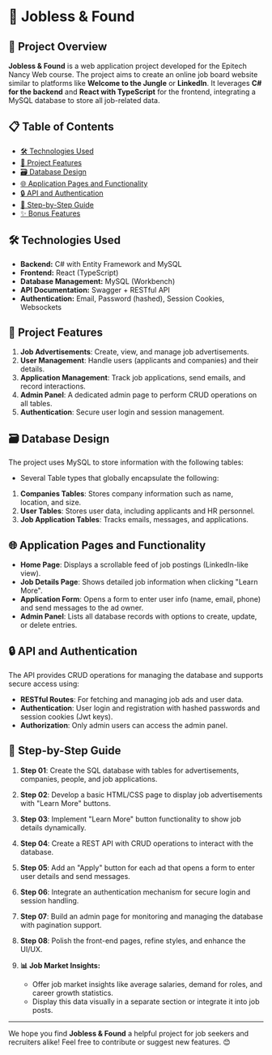 # 🏢 Jobless & Found

## 🚀 Project Overview

**Jobless & Found** is a web application project developed for the Epitech Nancy Web course. The project aims to create an online job board website similar to platforms like **Welcome to the Jungle** or **LinkedIn**. It leverages **C# for the backend** and **React with TypeScript** for the frontend, integrating a MySQL database to store all job-related data.

## 📋 Table of Contents
- [🛠 Technologies Used](#-technologies-used)
- [🌟 Project Features](#-project-features)
- [🗃 Database Design](#-database-design)
- [🌐 Application Pages and Functionality](#-application-pages-and-functionality)
- [🔒 API and Authentication](#-api-and-authentication)
- [📝 Step-by-Step Guide](#-step-by-step-guide)
- [✨ Bonus Features](#-bonus-features)

## 🛠 Technologies Used
- **Backend:** C# with Entity Framework and MySQL
- **Frontend:** React (TypeScript)
- **Database Management:** MySQL (Workbench)
- **API Documentation:** Swagger + RESTful API
- **Authentication:** Email, Password (hashed), Session Cookies, Websockets

## 🌟 Project Features

1. **Job Advertisements**: Create, view, and manage job advertisements.
2. **User Management**: Handle users (applicants and companies) and their details.
3. **Application Management**: Track job applications, send emails, and record interactions.
4. **Admin Panel**: A dedicated admin page to perform CRUD operations on all tables.
5. **Authentication**: Secure user login and session management.

## 🗃 Database Design

The project uses MySQL to store information with the following tables:
- Several Table types that globally encapsulate the following:
1. **Companies Tables**: Stores company information such as name, location, and size.
2. **User Tables**: Stores user data, including applicants and HR personnel.
3. **Job Application Tables**: Tracks emails, messages, and applications.

## 🌐 Application Pages and Functionality

- **Home Page**: Displays a scrollable feed of job postings (LinkedIn-like view).
- **Job Details Page**: Shows detailed job information when clicking "Learn More".
- **Application Form**: Opens a form to enter user info (name, email, phone) and send messages to the ad owner.
- **Admin Panel**: Lists all database records with options to create, update, or delete entries.

## 🔒 API and Authentication

The API provides CRUD operations for managing the database and supports secure access using:

- **RESTful Routes**: For fetching and managing job ads and user data.
- **Authentication**: User login and registration with hashed passwords and session cookies (Jwt keys).
- **Authorization**: Only admin users can access the admin panel.

## 📝 Step-by-Step Guide

1. **Step 01**: Create the SQL database with tables for advertisements, companies, people, and job applications.
2. **Step 02**: Develop a basic HTML/CSS page to display job advertisements with "Learn More" buttons.
3. **Step 03**: Implement "Learn More" button functionality to show job details dynamically.
4. **Step 04**: Create a REST API with CRUD operations to interact with the database.
5. **Step 05**: Add an "Apply" button for each ad that opens a form to enter user details and send messages.
6. **Step 06**: Integrate an authentication mechanism for secure login and session handling.
7. **Step 07**: Build an admin page for monitoring and managing the database with pagination support.
8. **Step 08**: Polish the front-end pages, refine styles, and enhance the UI/UX.

16. **📊 Job Market Insights:**
    - Offer job market insights like average salaries, demand for roles, and career growth statistics.
    - Display this data visually in a separate section or integrate it into job posts.
---
We hope you find **Jobless & Found** a helpful project for job seekers and recruiters alike! Feel free to contribute or suggest new features. 😊
